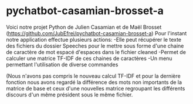 # pychatbot-casamian-brosset-a

Voici notre projet Python de Julien Casamian et de Maël Brosset (https://github.com/JubEfrei/pychatbot-casamian-brosset-a)
Pour l'instant notre application effectue plusieurs actions:
-Elle peut récupérer le texte des fichiers du dossier Speeches pour le mettre sous forme d'une chaine de caractère de mot espacé d'espaces dans le fichier cleaned
-Permet de calculer une matrice TF-IDF de ces chaines de caractères
-Un menu permettant l'utilisation de diverse commandes

(Nous n'avons pas compris le nouveau calcul TF-IDF et pour la dernière fonction nous avons regardé la différence des mots non importants de la matrice de base et ceux d'une nouvelles matrice regroupant les différents discours d'un même président sous le même fichier.
